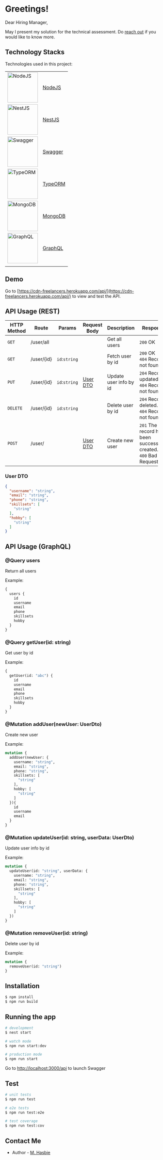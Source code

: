 # Greetings!

Dear Hiring Manager,

May I present my solution for the technical assessment. Do [reach out](#contact-me) if you would like to know more.

## Technology Stacks

Technologies used in this project:

|     |     |
| --- | --- |
| <a href="https://nodejs.org/en/" target="blank"><img src="https://upload.wikimedia.org/wikipedia/commons/d/d9/Node.js_logo.svg" width="100" alt="NodeJS" /></a> | [NodeJS](https://nodejs.org/en/) |
| <a href="http://nestjs.com/" target="blank"><img src="https://nestjs.com/img/logo_text.svg" width="100" alt="NestJS" /></a> | [NestJS](http://nestjs.com/)
| <a href="https://swagger.io" target="blank"><img src="https://static1.smartbear.co/swagger/media/assets/images/swagger_logo.svg" width="100" alt="Swagger" /></a> | [Swagger](https://swagger.io) |
| <a href="https://typeorm.io/" target="blank"><img src="https://avatars0.githubusercontent.com/u/20165699?s=200&v=4" width="100" alt="TypeORM" /></a> | [TypeORM](https://typeorm.io/) |
| <a href="https://www.mongodb.com" target="blank"><img src="https://upload.wikimedia.org/wikipedia/commons/9/93/MongoDB_Logo.svg" width="100" alt="MongoDB" /></a> | [MongoDB](https://www.mongodb.com) |
| <a href="https://graphql.org" target="blank"><img src="https://cdn-media-1.freecodecamp.org/images/1*IvCDlfi3vQfgyKO1eFv4jA.png" width="100" alt="GraphQL" /></a> | [GraphQL](https://graphql.org) |
| | |

## Demo

Go to [https://cdn-freelancers.herokuapp.com/api/](https://cdn-freelancers.herokuapp.com/api/) to view and test the API.
 

## API Usage (REST)

| HTTP Method | Route | Params | Request Body | Description | Response |
| ---         | ---   | ---    | ---          | ---         | ---      |
| `GET`         | /user/all  |        |              | Get all users | `200` OK |
| `GET`         | /user/{id}  | `id`:`string` |              | Fetch user by id | `200` OK <br/> `404` Record not found. |
| `PUT`         | /user/{id}  | `id`:`string` | [User DTO](#user-dto)             | Update user info by id | `204` Record updated. <br/> `404` Record not found. |
| `DELETE`      | /user/{id}  | `id`:`string` |              | Delete user by id | `204` Record deleted. <br/> `404` Record not found. |
| `POST`         | /user/  |        | [User DTO](#user-dto)             | Create new user | `201` The record has been successfully created. <br/> `400` Bad Request. |

### User DTO

```json
{
  "username": "string",
  "email": "string",
  "phone": "string",
  "skillsets": [
    "string"
  ],
  "hobby": [
    "string"
  ]
}
```

## API Usage (GraphQL)

### @Query users
Return all users

Example:

```graphql
{
  users {
	id
    username
    email
    phone
    skillsets
    hobby
  }
}
```

### @Query getUser(id: string)
Get user by id

Example:

```graphql
{
  getUser(id: "abc") {
    id
    username
    email
    phone
    skillsets
    hobby
  }
}
```

### @Mutation addUser(newUser: UserDto)
Create new user

Example:

```graphql
mutation {
  addUser(newUser: {
    username: "string",
    email: "string",
    phone: "string",
    skillsets: [
      "string"
    ],
    hobby: [
      "string"
    ]
  }){
    id
    username
    email
  }
}
```

### @Mutation updateUser(id: string, userData: UserDto)
Update user info by id

Example:

```graphql
mutation {
  updateUser(id: "string", userData: {
    username: "string",
    email: "string",
    phone: "string",
    skillsets: [
      "string"
    ],
    hobby: [
      "string"
    ]
  })
}
```


### @Mutation removeUser(id: string)
Delete user by id

Example:

```graphql
mutation {
  removeUser(id: "string")
}
```

## Installation

```bash
$ npm install
$ npm run build
```

## Running the app

```bash
# development
$ nest start

# watch mode
$ npm run start:dev

# production mode
$ npm run start
```

Go to [http://localhost:3000/api](http://localhost:3000/api) to launch Swagger

## Test

```bash
# unit tests
$ npm run test

# e2e tests
$ npm run test:e2e

# test coverage
$ npm run test:cov
```


## Contact Me

- Author - [M. Hasbie](https://www.linkedin.com/in/mhasbie/)

